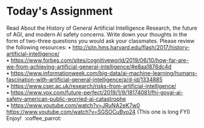 # Today's Assignment

Read About the History of General Artificial Intelligence Research, the future of AGI, and modern AI safety concerns. Write down your thoughts in the form of two-three questions you would ask your classmates. Please review the following resources:
• http://sitn.hms.harvard.edu/flash/2017/history-artificial-intelligence/
• https://www.forbes.com/sites/cognitiveworld/2019/06/10/how-far-are-we-from-achieving-artificial-general-intelligence/#e8aa1876dc4d
• https://www.informationweek.com/big-data/ai-machine-learning/humans-fascination-with-artificial-general-intelligence/a/d-id/1334885
• https://www.cser.ac.uk/research/risks-from-artificial-intelligence/
• https://www.vox.com/future-perfect/2019/1/9/18174081/fhi-govai-ai-safety-american-public-worried-ai-catastrophe
• https://www.youtube.com/watch?v=JRuNA2eK7w0
https://www.youtube.com/watch?v=SGSOCuByo24 (This one is long FYI)
Enjoy!  :coffee_parrot:

